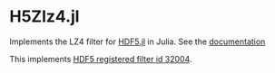 # H5Zlz4.jl

Implements the LZ4 filter for [HDF5.jl](https://github.com/JuliaIO/HDF5.jl) in Julia.
See the [documentation](https://juliaio.github.io/HDF5.jl/stable/filters/#H5Zlz4.jl)

This implements [HDF5 registered filter id 32004](https://portal.hdfgroup.org/display/support/Filters#Filters-32004).
